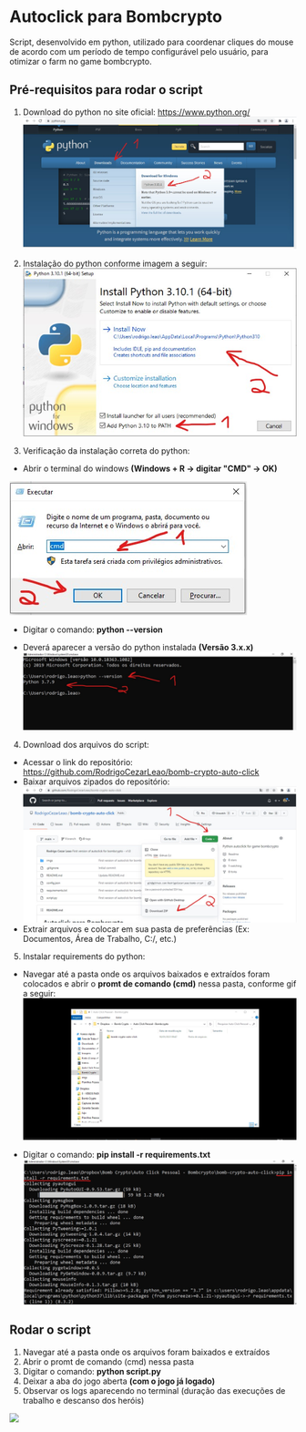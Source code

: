 # Autoclick para Bombcrypto


Script, desenvolvido em python, utilizado para coordenar cliques do mouse de acordo com um período de tempo configurável pelo usuário, para otimizar o farm no game bombcrypto.


## Pré-requisitos para rodar o script

1) Download do python no site oficial: https://www.python.org/
![](/imgs/pre-requisitos-1.jpg)

2) Instalação do python conforme imagem a seguir:
![](/imgs/pre-requisitos-2.jpg)

3) Verificação da instalação correta do python:
  - Abrir o terminal do windows **(Windows + R -> digitar "CMD" -> OK)**
  
  ![](/imgs/pre-requisitos-3.jpg)
  
  - Digitar o comando: **python --version** 
   
  - Deverá aparecer a versão do python instalada **(Versão 3.x.x)**
  ![](/imgs/pre-requisitos-4.jpg)

4) Download dos arquivos do script:
  - Acessar o link do repositório: https://github.com/RodrigoCezarLeao/bomb-crypto-auto-click
  - Baixar arquivos zipados do repositório: ![](/imgs/pre-requisitos-8.jpg)
  - Extrair arquivos e colocar em sua pasta de preferências (Ex: Documentos, Área de Trabalho, C:/, etc.)

5) Instalar requirements do python:
  - Navegar até a pasta onde os arquivos baixados e extraídos foram colocados e abrir o **promt de comando (cmd)** nessa pasta, conforme gif a seguir:  
  ![Alt Text](imgs/pre-requisitos-6.gif)
  
  - Digitar o comando: **pip install -r requirements.txt**
  ![](/imgs/pre-requisitos-7.jpg)
  
## Rodar o script

1) Navegar até a pasta onde os arquivos foram baixados e extraídos
2) Abrir o promt de comando (cmd) nessa pasta
3) Digitar o comando: **python script.py**
4) Deixar a aba do jogo aberta **(com o jogo já logado)**
5) Observar os logs aparecendo no terminal (duração das execuções de trabalho e descanso dos heróis)
  
  ![](/imgs/bot-rodando.gif)
  
